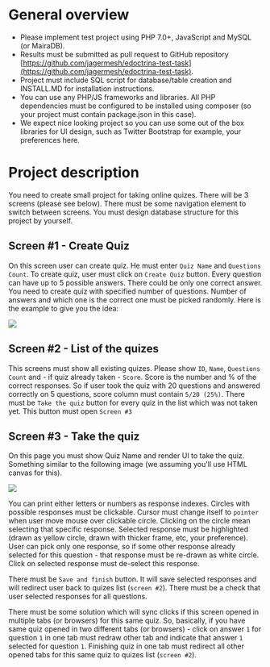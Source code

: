 # General overview

- Please implement test project using PHP 7.0+, JavaScript and MySQL (or MairaDB).
- Results must be submitted as pull request to GitHub repository [https://github.com/jagermesh/edoctrina-test-task](https://github.com/jagermesh/edoctrina-test-task).
- Project must include SQL script for database/table creation and INSTALL.MD for installation instructions.
- You can use any PHP/JS frameworks and libraries. All PHP dependencies must be configured to be installed using composer (so your project must contain package.json in this case).
- We expect nice looking project so you can use some out of the box libraries for UI design, such as Twitter Bootstrap for example, your preferences here.

# Project description

You need to create small project for taking online quizes. There will be 3 screens (please see below). There must be some navigation element to switch between screens. You must design database structure for this project by yourself.

## Screen #1 - Create Quiz

On this screen user can create quiz. He must enter `Quiz Name` and `Questions Count`. To create quiz, user must click on `Create Quiz` button. Every question can have up to 5 possible answers. There could be only one correct answer. You need to create quiz with specified number of questions. Number of answers and which one is the correct one must be picked randomly. Here is the example to give you the idea:

![](https://s3.amazonaws.com/docscamp/uploads/images/0/5/0/4/1/2/05041217237e3346f953f8e29fb500c0.png)


## Screen #2 - List of the quizes

This screens must show all existing quizes. Please show `ID`, `Name`, `Questions Count` and - if quiz already taken - `Score`. Score is the number and % of the correct responses. So if user took the quiz with 20 questions and answered correctly on 5 questions, score column must contain `5/20 (25%)`. There must be `Take the quiz` button for every quiz in the list which was not taken yet. This button must open `Screen #3`

## Screen #3 - Take the quiz

On this page you must show Quiz Name and render UI to take the quiz. Something similar to the following image (we assuming you'll use HTML canvas for this). 

![](https://s3.amazonaws.com/docscamp/uploads/images/9/b/5/d/e/d/9b5ded3f342111eed41c87bd68b54674.png)

You can print either letters or numbers as response indexes. Circles with possible responses must be clickable. Cursor must change itself to `pointer` when user move mouse over clickable circle. Clicking on the circle mean selecting that specific response. Selected response must be highlighted (drawn as yellow circle, drawn with thicker frame, etc, your preference). User can pick only one response, so if some other response already selected for this question - that response must be re-drawn as white circle. Click on selected response must de-select this response.

There must be `Save and finish` button. It will save selected responses and will redirect user back to quizes list (`screen #2`). There must be a check that user selected responses for all questions.

There must be some solution which will sync clicks if this screen opened in multiple tabs (or browsers) for this same quiz. So, basically, if you have same quiz opened in two different tabs (or browsers) - click on answer `1` for question `1` in one tab must redraw other tab and indicate that answer `1` selected for question `1`. Finishing quiz in one tab must redirect all other opened tabs for this same quiz to quizes list (`screen #2`).

